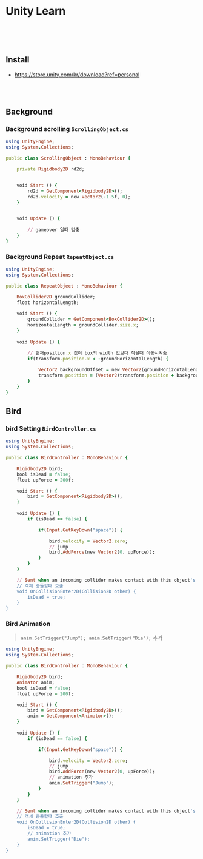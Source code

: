 # Unity Learn

<br/>
<br/>
<br/>

## Install
* https://store.unity.com/kr/download?ref=personal

<br/>
<br/>


## Background


### Background scrolling `ScrollingObject.cs`

```ruby
using UnityEngine;
using System.Collections;

public class ScrollingObject : MonoBehaviour {

	private Rigidbody2D rd2d;


	void Start () {
		rd2d = GetComponent<Rigidbody2D>();
		rd2d.velocity = new Vector2(-1.5f, 0);
	}


	void Update () {
	
		// gameover 일때 멈춤
	}
}

```

### Background Repeat `RepeatObject.cs`

```ruby
using UnityEngine;
using System.Collections;

public class RepeatObject : MonoBehaviour {

	BoxCollider2D groundCollider;
	float horizontalLength;
	
	void Start () {
		groundCollider = GetComponent<BoxCollider2D>();
		horizontalLength = groundCollider.size.x;
	}
	
	void Update () {
		
		// 현재position.x 값이 box의 width 값보다 작을때 이동시켜줌
		if(transform.position.x < -groundHorizontalLength) {

			Vector2 backgroundOffset = new Vector2(groundHorizontalLength * 2f, 0);
			transform.position = (Vector2)transform.position + backgroundOffset;
		}
	}
}
```



## Bird


### bird Setting `BirdController.cs`

```ruby
using UnityEngine;
using System.Collections;

public class BirdController : MonoBehaviour {

	Rigidbody2D bird;
	bool isDead = false;
	float upForce = 200f;

	void Start () {
		bird = GetComponent<Rigidbody2D>();
	}
	
	void Update () {
		if (isDead == false) {

			if(Input.GetKeyDown("space")) {

				bird.velocity = Vector2.zero;
				// jump
				bird.AddForce(new Vector2(0, upForce));
			}
		}
	}

	// Sent when an incoming collider makes contact with this object's collider (2D physics only).
	// 객체 충돌할때 호출
	void OnCollisionEnter2D(Collision2D other) {
		isDead = true;
	}
}
```

### Bird Animation

> `anim.SetTrigger("Jump");`  `anim.SetTrigger("Die");` 추가

```ruby
using UnityEngine;
using System.Collections;

public class BirdController : MonoBehaviour {

	Rigidbody2D bird;
	Animator anim;
	bool isDead = false;
	float upForce = 200f;

	void Start () {
		bird = GetComponent<Rigidbody2D>();
		anim = GetComponent<Animator>();
	}
	
	void Update () {
		if (isDead == false) {

			if(Input.GetKeyDown("space")) {

				bird.velocity = Vector2.zero;
				// jump
				bird.AddForce(new Vector2(0, upForce));
				// animation 추가
				anim.SetTrigger("Jump");
			}
		}
	}

	// Sent when an incoming collider makes contact with this object's collider (2D physics only).
	// 객체 충돌할때 호출
	void OnCollisionEnter2D(Collision2D other) {
		isDead = true;
		// animation 추가
		anim.SetTrigger("Die");
	}
}

```



